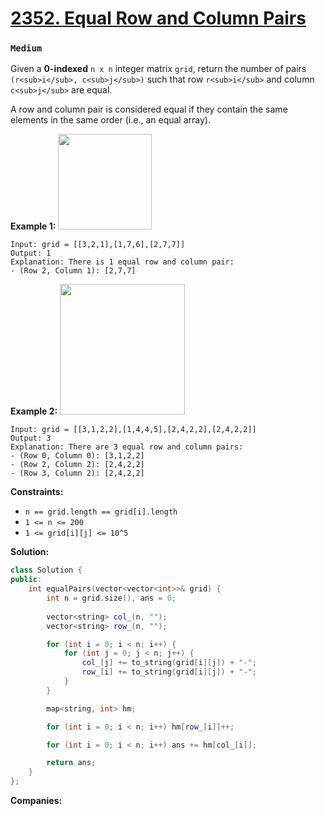 # [2352. Equal Row and Column Pairs](https://leetcode.com/problems/equal-row-and-column-pairs/)
### `Medium`

Given a **0-indexed**  `n x n` integer matrix `grid`, return the number of pairs `(r<sub>i</sub>, c<sub>j</sub>)` such that row `r<sub>i</sub>` and column `c<sub>j</sub>` are equal.

A row and column pair is considered equal if they contain the same elements in the same order (i.e., an equal array).

**Example 1:** 
<img alt="" src="https://assets.leetcode.com/uploads/2022/06/01/ex1.jpg" style="width: 150px; height: 153px;">

```
Input: grid = [[3,2,1],[1,7,6],[2,7,7]]
Output: 1
Explanation: There is 1 equal row and column pair:
- (Row 2, Column 1): [2,7,7]
```

**Example 2:** 
<img alt="" src="https://assets.leetcode.com/uploads/2022/06/01/ex2.jpg" style="width: 200px; height: 209px;">

```
Input: grid = [[3,1,2,2],[1,4,4,5],[2,4,2,2],[2,4,2,2]]
Output: 3
Explanation: There are 3 equal row and column pairs:
- (Row 0, Column 0): [3,1,2,2]
- (Row 2, Column 2): [2,4,2,2]
- (Row 3, Column 2): [2,4,2,2]
```

**Constraints:** 

- `n == grid.length == grid[i].length`
- `1 <= n <= 200`
- `1 <= grid[i][j] <= 10^5`

**Solution:**
```CPP
class Solution {
public:
    int equalPairs(vector<vector<int>>& grid) {
        int n = grid.size(), ans = 0;
        
        vector<string> col_(n, "");
        vector<string> row_(n, "");

        for (int i = 0; i < n; i++) {
            for (int j = 0; j < n; j++) {
                col_[j] += to_string(grid[i][j]) + "-";
                row_[i] += to_string(grid[i][j]) + "-";
            }
        }

        map<string, int> hm;

        for (int i = 0; i < n; i++) hm[row_[i]]++;

        for (int i = 0; i < n; i++) ans += hm[col_[i]];

        return ans;
    }
};
```

**Companies:**